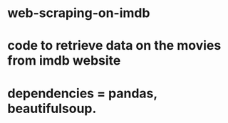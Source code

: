 # web-scraping-on-imdb
# code to retrieve data on the movies from imdb website
# dependencies = pandas, beautifulsoup.
